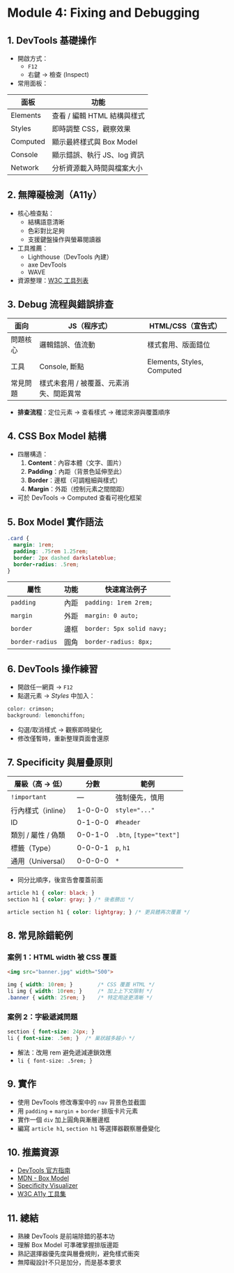 # Module 4: Fixing and Debugging

## 1. DevTools 基礎操作
- 開啟方式：
    - `F12`
    - 右鍵 → 檢查 (Inspect)
- 常用面板：

| 面板 | 功能 |
| --- | --- |
| Elements | 查看 / 編輯 HTML 結構與樣式 |
| Styles | 即時調整 CSS，觀察效果 |
| Computed | 顯示最終樣式與 Box Model |
| Console | 顯示錯誤、執行 JS、log 資訊 |
| Network | 分析資源載入時間與檔案大小 |

## 2. 無障礙檢測（A11y）
- 核心檢查點：
    - 結構語意清晰
    - 色彩對比足夠
    - 支援鍵盤操作與螢幕閱讀器
- 工具推薦：
    - Lighthouse（DevTools 內建）
    - axe DevTools
    - WAVE
- 資源整理：[W3C 工具列表](https://www.w3.org/WAI/ER/tools/)

## 3. Debug 流程與錯誤排查
| 面向 | JS（程序式） | HTML/CSS（宣告式） |
| --- | --- | --- |
| 問題核心 | 邏輯錯誤、值流動 | 樣式套用、版面錯位 |
| 工具 | Console, 斷點 | Elements, Styles, Computed |
| 常見問題 | 樣式未套用 / 被覆蓋、元素消失、間距異常 |  |
- **排查流程**：定位元素 → 查看樣式 → 確認來源與覆蓋順序

## 4. CSS Box Model 結構
- 四層構造：
    1. **Content**：內容本體（文字、圖片）
    2. **Padding**：內距（背景色延伸至此）
    3. **Border**：邊框（可調粗細與樣式）
    4. **Margin**：外距（控制元素之間間距）
- 可於 DevTools → Computed 查看可視化框架

## 5. Box Model 實作語法
```css
.card {
  margin: 1rem;
  padding: .75rem 1.25rem;
  border: 2px dashed darkslateblue;
  border-radius: .5rem;
}
```
| 屬性 | 功能 | 快速寫法例子 |
| --- | --- | --- |
| `padding` | 內距 | `padding: 1rem 2rem;` |
| `margin` | 外距 | `margin: 0 auto;` |
| `border` | 邊框 | `border: 5px solid navy;` |
| `border-radius` | 圓角 | `border-radius: 8px;` |

## 6. DevTools 操作練習
- 開啟任一網頁 → `F12`
- 點選元素 → *Styles* 中加入：
```css
color: crimson;
background: lemonchiffon;
```
- 勾選/取消樣式 → 觀察即時變化
- 修改僅暫時，重新整理頁面會還原

## 7. Specificity 與層疊原則
| 層級（高 → 低） | 分數 | 範例 |
| --- | --- | --- |
| `!important` | — | 強制優先，慎用 |
| 行內樣式（inline） | 1-0-0-0 | `style="..."` |
| ID | 0-1-0-0 | `#header` |
| 類別 / 屬性 / 偽類 | 0-0-1-0 | `.btn`, `[type="text"]` |
| 標籤（Type） | 0-0-0-1 | `p`, `h1` |
| 通用（Universal） | 0-0-0-0 | `*` |
- 同分比順序，後宣告會覆蓋前面 
```css
article h1 { color: black; }
section h1 { color: gray; } /* 後者勝出 */

article section h1 { color: lightgray; } /* 更具體再次覆蓋 */
```

## 8. 常見除錯範例
### 案例 1：HTML width 被 CSS 覆蓋
```html
<img src="banner.jpg" width="500">
```
```css
img { width: 10rem; }        /* CSS 覆蓋 HTML */
li img { width: 10rem; }     /* 加上上下文限制 */
.banner { width: 25rem; }    /* 特定用途更清晰 */
```

### 案例 2：字級遞減問題
```css
section { font-size: 24px; }
li { font-size: .5em; }  /* 巢狀越多越小 */
```
- 解法：改用 rem 避免遞減連鎖效應
- `li { font-size: .5rem; }`

## 9. 實作
- 使用 DevTools 修改專案中的 `nav` 背景色並截圖
- 用 `padding` + `margin` + `border` 排版卡片元素
- 實作一個 `div` 加上圓角與漸層邊框
- 編寫 `article h1`, `section h1` 等選擇器觀察層疊變化

## 10. 推薦資源
- [DevTools 官方指南](https://developer.chrome.com/docs/devtools/)
- [MDN - Box Model](https://developer.mozilla.org/en-US/docs/Learn/CSS/Building_blocks/The_box_model)
- [Specificity Visualizer](https://specificity.keegan.st/)
- [W3C A11y 工具集](https://www.w3.org/WAI/ER/tools/)

## 11. 總結
- 熟練 DevTools 是前端除錯的基本功
- 理解 Box Model 可準確掌握排版邊距
- 熟記選擇器優先度與層疊規則，避免樣式衝突
- 無障礙設計不只是加分，而是基本要求
